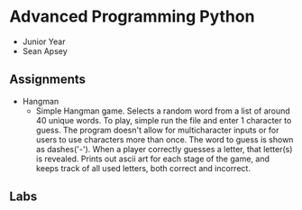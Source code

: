 # Advanced Programming Python
- Junior Year
- Sean Apsey

## Assignments
  - Hangman
    - Simple Hangman game. Selects a random word from a list of around 40 unique words. To play, simple run the file and enter 1 character to guess. The program doesn't allow for multicharacter inputs or for users to use characters more than once. The word to guess is shown as dashes('-'). When a player correctly guesses a letter, that letter(s) is revealed. Prints out ascii art for each stage of the game, and keeps track of all used letters, both correct and incorrect.

## Labs
